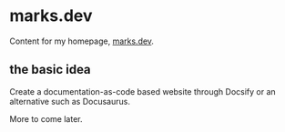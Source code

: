 # marks.dev

Content for my homepage, [marks.dev](https://marks.dev).

## the basic idea

Create a documentation-as-code based website through Docsify or an alternative such as Docusaurus.

More to come later.
